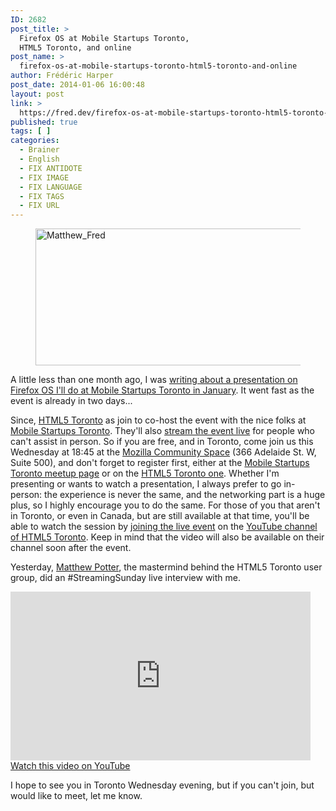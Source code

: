 ```yaml
---
ID: 2682
post_title: >
  Firefox OS at Mobile Startups Toronto,
  HTML5 Toronto, and online
post_name: >
  firefox-os-at-mobile-startups-toronto-html5-toronto-and-online
author: Frédéric Harper
post_date: 2014-01-06 16:00:48
layout: post
link: >
  https://fred.dev/firefox-os-at-mobile-startups-toronto-html5-toronto-and-online/
published: true
tags: [ ]
categories:
  - Brainer
  - English
  - FIX ANTIDOTE
  - FIX IMAGE
  - FIX LANGUAGE
  - FIX TAGS
  - FIX URL
---
```

<figure><img alt="Matthew_Fred" src="http://fred.dev/wp-content/uploads/2014/01/Matthew_Fred.jpg" width="600" height="219"></figure>
A little less than one month ago, I was <a title="Mobile Startups Toronto, and Firefox OS as an opportunity" href="http://fred.dev/mobile-startups-toronto-and-firefox-os-as-an-opportunity/">writing about a presentation on Firefox OS I'll do at Mobile Startups Toronto in January</a>. It went fast as the event is already in two days...

Since, <a title="HTML5 Toronto website" href="http://htmltoronto.ca/">HTML5 Toronto</a> as join to co-host the event with the nice folks at <a title="Mobile Startups Toronto website" href="https://www.meetup.com/Mobile-Startup-TO/">Mobile Startups Toronto</a>. They'll also <a title="YouTube link for streaming event" href="https://www.youtube.com/watch?v=lHWGeeIwBcY">stream the event live</a> for people who can't assist in person. So if you are free, and in Toronto, come join us this Wednesday at 18:45 at the <a title="Mozilla Toronto Community Space" href="https://www.mozilla.org/en-US/contact/spaces/toronto/">Mozilla Community Space</a> (366 Adelaide St. W, Suite 500), and don't forget to register first, either at the <a title="Mobile Startups Toronto registration page" href="https://www.meetup.com/Mobile-Startups-TO/events/152828322/">Mobile Startups Toronto meetup page</a> or on the <a title="HTML5 Toronto registration page" href="https://www.meetup.com/HTML5-Web-App-Developers/events/155519012/">HTML5 Toronto one</a>. Whether I'm presenting or wants to watch a presentation, I always prefer to go in-person: the experience is never the same, and&nbsp;the networking part is a huge plus, so I highly encourage you to do the same. For those of you that aren't in Toronto, or even in Canada, but are still available at that time, you'll be able to watch the session by <a title="YouTube link for streaming event" href="https://www.youtube.com/watch?v=lHWGeeIwBcY">joining the live event</a> on the <a href="https://www.youtube.com/user/HTML5Toronto" target="_blank" rel="noopener noreferrer">YouTube channel of HTML5 Toronto</a>. Keep in mind that the video will also be available on their channel soon after the event.

Yesterday, <a title="Matthew Potter's Twitter account" href="https://twitter.com/AskMP">Matthew Potter</a>,&nbsp;the mastermind behind the HTML5 Toronto user group, did an #StreamingSunday live interview with me.
<div class="embed video YouTube"><iframe width="480" height="270" src="https://www.youtube.com/embed/MQAfA7k5MVk?feature=oembed" frameborder="0" allowfullscreen=""></iframe></div>
<a title="The #StreamingSaturday live interview about Firefox OS on YouTube" href="https://www.youtube.com/watch?v=MQAfA7k5MVk">Watch this video on YouTube</a>

I hope to see you in Toronto Wednesday evening, but if you can't join, but would like to meet, let me know.